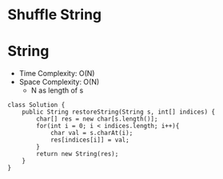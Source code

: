 # Shuffle String

# String

- Time Complexity: O(N)
- Space Complexity: O(N)
  - N as length of s

```
class Solution {
    public String restoreString(String s, int[] indices) {
        char[] res = new char[s.length()];
        for(int i = 0; i < indices.length; i++){
            char val = s.charAt(i);
            res[indices[i]] = val;
        }
        return new String(res);
    }
}
```
